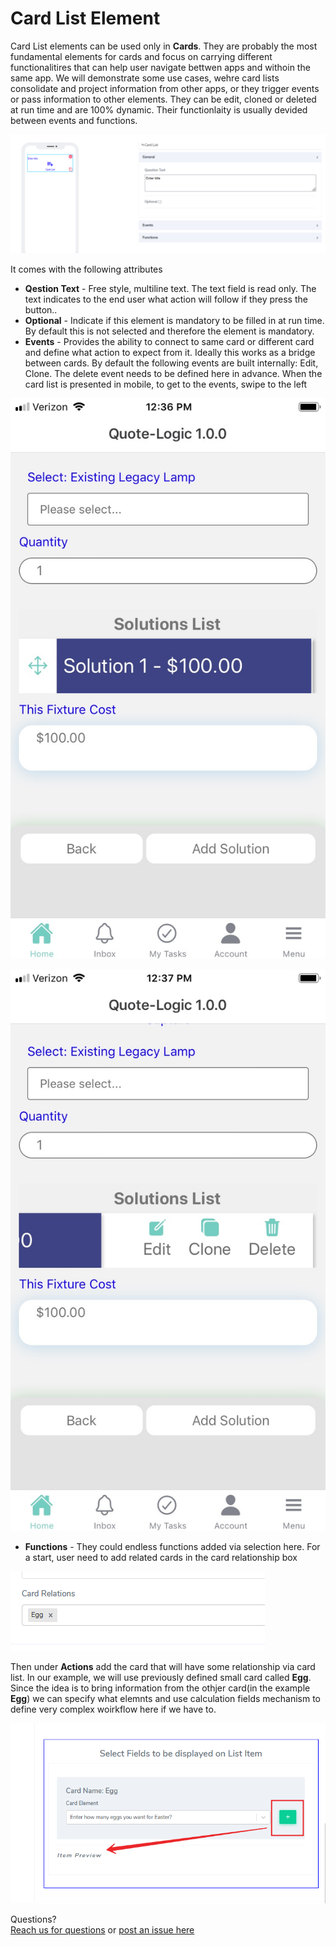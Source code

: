 # Card List Element

Card List elements can be used only in **Cards**. They are probably the most fundamental elements for cards and focus on carrying different functionalitires that can help user navigate bettwen apps and withoin the same app. We will demonstrate some use cases, wehre card lists consolidate and project information from other apps, or they trigger events or pass information to other elements. They can be edit, cloned or deleted at run time and are 100% dynamic. Their functionlaity is usually devided between events and functions.  

![image1](../../../../images/cards/elements/card-list/card-list1.png)

It comes with the following attributes


- **Qestion Text** - Free style, multiline text. The text field is read only. The text indicates to the end user what action will follow if they press the button..
- **Optional** - Indicate if this element is mandatory to be filled in at run time. By default this is not selected and therefore the element is mandatory.
- **Events** - Provides the ability to connect to same card or different card and define what action to expect from it. Ideally this works as a bridge between cards. By default the following events are built internally: Edit, Clone. The delete event needs to be defined here in advance.
When the card list is presented in mobile, to get to the events, swipe to the left 

![image2](../../../../images/cards/elements/card-list/card-list2.jpg)

![image3](../../../../images/cards/elements/card-list/card-list3.jpg)
  
- **Functions** - They could endless functions added via selection here. For a start, user need to add related cards in the card relationship box

![image4](../../../../images/cards/elements/card-list/card-list4.png)

Then under **Actions** add the card that will have some relationship via card list. In our example, we will use previously defined small card called **Egg**.
Since the idea is to bring information from the othjer card(in the example **Egg**) we can specify what elemnts and use calculation fields mechanism to define very complex woirkflow here if we have to. 

![image6](../../../../images/cards/elements/card-list/card-list6.png)

Questions? <br>  <a href="https://www.acenji.com/contact" target="_blank" rel="noopener">Reach us for questions</a>   or <a href="https://github.com/acenji/acenji-help/issues" target="_blank" rel="noopener">post an issue here</a> 











